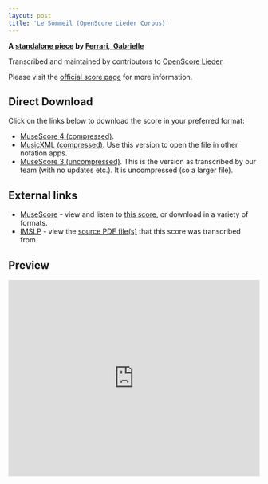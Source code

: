 ```yaml
---
layout: post
title: 'Le Sommeil (OpenScore Lieder Corpus)'
---
```


__A [standalone piece](https://fourscoreandmore.org/openscore/lieder/Ferrari,_Gabrielle/_/) by [Ferrari,_Gabrielle](https://fourscoreandmore.org/openscore/lieder/Ferrari,_Gabrielle)__

Transcribed and maintained by contributors to [OpenScore Lieder].

Please visit the [official score page] for more information.

[official score page]: https://musescore.com/openscore-lieder-corpus/scores/6567603
[OpenScore Lieder]: https://musescore.com/openscore-lieder-corpus

## Direct Download

Click on the links below to download the score in your preferred format:
- [MuseScore 4 (compressed)](https://fourscoreandmore.org/openscore/lieder/Ferrari,_Gabrielle/_/Le_Sommeil.mscz).
- [MusicXML (compressed)](https://fourscoreandmore.org/openscore/lieder/Ferrari,_Gabrielle/_/Le_Sommeil.mxl). Use this version to open the file in other notation apps.
- [MuseScore 3 (uncompressed)](https://raw.githubusercontent.com/OpenScore/Lieder/refs/heads/main/scores/Ferrari,_Gabrielle/_/Le_Sommeil/lc6567603.mscx). This is the version as transcribed by our team (with no updates etc.). It is uncompressed (so a larger file).

## External links

- [MuseScore] - view and listen to [this score][MuseScore], or download in a variety of formats.
- [IMSLP] - view the [source PDF file(s)][IMSLP] that this score was transcribed from.

[MuseScore]: https://musescore.com/score/6567603
[IMSLP]: https://imslp.org/wiki/Special:ReverseLookup/575893

## Preview

<iframe width="100%" height="394" src="https://musescore.com/openscore-lieder-corpus/scores/6567603/embed" frameborder="0" allowfullscreen allow="autoplay; fullscreen"></iframe>
